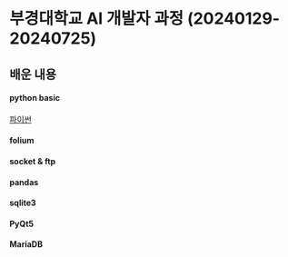 # 부경대학교 AI 개발자 과정 (20240129-20240725)

## 배운 내용

#### python basic
[파이썬](https://www.notion.so/df31cd6fcfae4e9baedcad86e2f227db?pvs=4)


#### folium

#### socket & ftp

#### pandas

#### sqlite3

#### PyQt5

#### MariaDB
